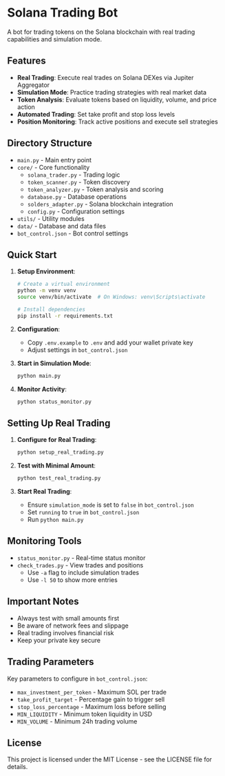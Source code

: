 # Solana Trading Bot

A bot for trading tokens on the Solana blockchain with real trading capabilities and simulation mode.

## Features

- **Real Trading**: Execute real trades on Solana DEXes via Jupiter Aggregator
- **Simulation Mode**: Practice trading strategies with real market data
- **Token Analysis**: Evaluate tokens based on liquidity, volume, and price action
- **Automated Trading**: Set take profit and stop loss levels
- **Position Monitoring**: Track active positions and execute sell strategies

## Directory Structure

- `main.py` - Main entry point
- `core/` - Core functionality
  - `solana_trader.py` - Trading logic
  - `token_scanner.py` - Token discovery
  - `token_analyzer.py` - Token analysis and scoring
  - `database.py` - Database operations
  - `solders_adapter.py` - Solana blockchain integration
  - `config.py` - Configuration settings
- `utils/` - Utility modules
- `data/` - Database and data files 
- `bot_control.json` - Bot control settings

## Quick Start

1. **Setup Environment**:
   ```bash
   # Create a virtual environment
   python -m venv venv
   source venv/bin/activate  # On Windows: venv\Scripts\activate
   
   # Install dependencies
   pip install -r requirements.txt
   ```

2. **Configuration**:
   - Copy `.env.example` to `.env` and add your wallet private key
   - Adjust settings in `bot_control.json`

3. **Start in Simulation Mode**:
   ```bash
   python main.py
   ```

4. **Monitor Activity**:
   ```bash
   python status_monitor.py
   ```

## Setting Up Real Trading

1. **Configure for Real Trading**:
   ```bash
   python setup_real_trading.py
   ```

2. **Test with Minimal Amount**:
   ```bash
   python test_real_trading.py
   ```

3. **Start Real Trading**:
   - Ensure `simulation_mode` is set to `false` in `bot_control.json`
   - Set `running` to `true` in `bot_control.json`
   - Run `python main.py`

## Monitoring Tools

- `status_monitor.py` - Real-time status monitor
- `check_trades.py` - View trades and positions
  - Use `-a` flag to include simulation trades
  - Use `-l 50` to show more entries

## Important Notes

- Always test with small amounts first
- Be aware of network fees and slippage
- Real trading involves financial risk
- Keep your private key secure

## Trading Parameters

Key parameters to configure in `bot_control.json`:

- `max_investment_per_token` - Maximum SOL per trade
- `take_profit_target` - Percentage gain to trigger sell
- `stop_loss_percentage` - Maximum loss before selling
- `MIN_LIQUIDITY` - Minimum token liquidity in USD
- `MIN_VOLUME` - Minimum 24h trading volume

## License

This project is licensed under the MIT License - see the LICENSE file for details.